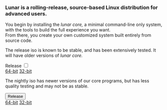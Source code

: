 ### Lunar is a rolling-release, source-based Linux distribution for advanced users.

You begin by installing the _lunar core,_ a minimal command-line only system, with the tools to build the full experience you want.   
From there, you create your own customized system built entirely from source code.


<div class="flex flex-column flex-row-lt192 flex-wrap items-center justify-center bg-lunar-light lunar-dark pa2 mb2 w-75-l">
  <p class="measure-narrow pl4 order-2-landscape order-1-portrait">
  The release iso is known to be stable, and has been extensively tested. It will have older versions of <i>lunar core.</i>
  </p>
  <label for="dl-release-toggle"  class="order-1-landscape order-2-portrait w5 pv3 ph3 f3 link bg-animate bg-lunar-dark hover-bg-green lunar-light hover-white br1 tc w4 font-maven order-2">Release</label>
  <input type="checkbox" id="dl-release-toggle" class="dn">
    <div id="dl-release" class="flex flex-column-lt192 flex-row items-start justify-start order-3 pa2 lunar-dark">
        <a class="pa3 mh1 f3 link bg-animate bg-lunar-dark hover-bg-green lunar-light hover-near-white br1 tc w4 font-maven" href="#">64-bit</a>
        <a class="pa3 mh1 f3 link bg-animate bg-lunar-dark hover-bg-green lunar-light hover-near-white br1 tc w4 font-maven" href="#">32-bit</a>
    </div>
</div>

<div class="flex flex-column flex-row-ns flex-wrap items-center justify-center bg-lunar-dark lunar-light pa2 mb2 w-75-l">
  <p class="measure-narrow pl4 order-2-landscape order-1-portrait">
  The nightly iso has newer versions of our core programs, but has less quality testing and may not be as stable.
  </p>
  <button id="dl-release-toggle" class="order-1-landscape order-2-portrait w5 pv3 ph3 f3 link bg-animate bg-lunar-light hover-bg-green lunar-dark hover-white br1 tc w4 font-maven b--none order-2">Release</button>
    <div id="dl-release" class="flex flex-column-portrait flex-row-landscape items-start justify-start order-3 pa2">
        <a class="pa3 mh1 f3 link bg-animate bg-lunar-light hover-bg-green lunar-dark hover-near-white br1 tc w4 font-maven" href="#">64-bit</a>
        <a class="pa3 mh1 f3 link bg-animate bg-lunar-light hover-bg-green lunar-dark hover-near-white br1 tc w4 font-maven" href="#">32-bit</a>
    </div>
</div>
